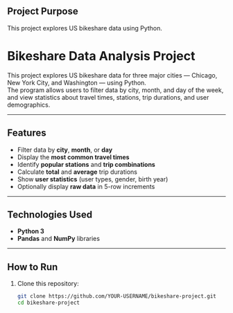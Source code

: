 ## Project Purpose
This project explores US bikeshare data using Python.


# Bikeshare Data Analysis Project

This project explores US bikeshare data for three major cities — Chicago, New York City, and Washington — using Python.  
The program allows users to filter data by city, month, and day of the week, and view statistics about travel times, stations, trip durations, and user demographics.

---

## Features

- Filter data by **city**, **month**, or **day**
- Display the **most common travel times**
- Identify **popular stations** and **trip combinations**
- Calculate **total** and **average** trip durations
- Show **user statistics** (user types, gender, birth year)
- Optionally display **raw data** in 5-row increments

---

## Technologies Used

- **Python 3**
- **Pandas** and **NumPy** libraries

---

## How to Run

1. Clone this repository:
   ```bash
   git clone https://github.com/YOUR-USERNAME/bikeshare-project.git
   cd bikeshare-project
